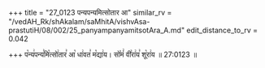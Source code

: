 +++
title = "27_0123 पन्यपन्यमित्सोतार आ"
similar_rv = "/vedAH_Rk/shAkalam/saMhitA/vishvAsa-prastutiH/08/002/25_panyampanyamitsotAra_A.md"
edit_distance_to_rv = 0.042

+++
प꣡न्य꣢पन्य꣣मि꣡त्सो꣢तार꣣ आ꣡ धा꣢वत꣣ म꣡द्या꣢य। सो꣡मं꣢ वी꣣रा꣢य꣣ शू꣡रा꣢य ॥ 27:0123 ॥

<div class="js_include " url="/vedAH_Rk/shAkalam/saMhitA/vishvAsa-prastutiH/08/002/25_panyampanyamitsotAra_A.md"  newLevelForH1="2" title="विश्वास-शाकल-प्रस्तुतिः"  > </div>